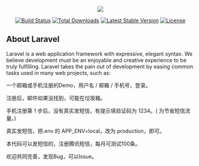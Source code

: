 <p align="center"><img src="https://laravel.com/assets/img/components/logo-laravel.svg"></p>

<p align="center">
<a href="https://travis-ci.org/laravel/framework"><img src="https://travis-ci.org/laravel/framework.svg" alt="Build Status"></a>
<a href="https://packagist.org/packages/laravel/framework"><img src="https://poser.pugx.org/laravel/framework/d/total.svg" alt="Total Downloads"></a>
<a href="https://packagist.org/packages/laravel/framework"><img src="https://poser.pugx.org/laravel/framework/v/stable.svg" alt="Latest Stable Version"></a>
<a href="https://packagist.org/packages/laravel/framework"><img src="https://poser.pugx.org/laravel/framework/license.svg" alt="License"></a>
</p>

## About Laravel

Laravel is a web application framework with expressive, elegant syntax. We believe development must be an enjoyable and creative experience to be truly fulfilling. Laravel takes the pain out of development by easing common tasks used in many web projects, such as:

一个邮箱或手机注册的Demo，用户名 / 邮箱 / 手机号，登录。

注册后，邮件如果没找到，可能在垃圾箱。

手机注册第 1 步后，没有真实发短信，有提示填验证码为 1234。( 为节省短信流量。)

真实发短信，把.env 的 APP_ENV=local，改为 production，即可。

本代码可以发短信的，注册腾讯短信，每月可测试100条。

欢迎共同完善，发现Bug，可以Issue。
